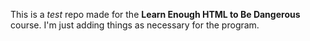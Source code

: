 This is a _test_ repo made for the **Learn Enough HTML to Be Dangerous** course. I'm just adding things as necessary for the program.